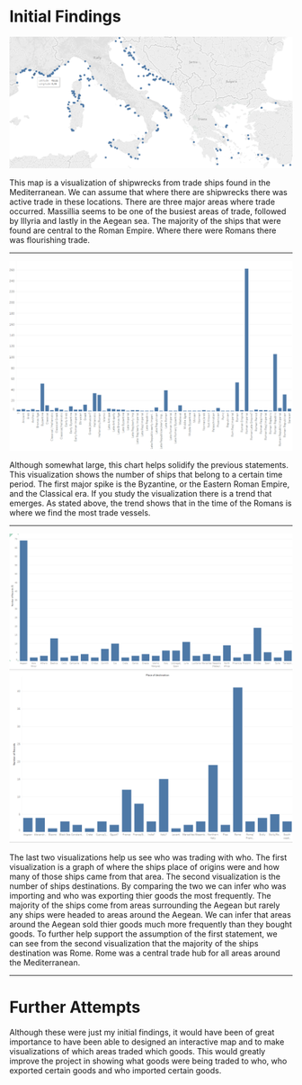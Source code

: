 # Initial Findings

![](imgs/Tableau_1.PNG)

This map is a visualization of shipwrecks from trade ships found in the Mediterranean. We can assume that where there are shipwrecks there was active trade in these locations. There are three major areas where trade occurred. Massillia seems to be one of the busiest areas of trade, followed by Illyria and lastly in the Aegean sea. The majority of the ships that were found are central to the Roman Empire. Where there were Romans there was flourishing trade. 

---

![](imgs/Tableau_2.PNG)

Although somewhat large, this chart helps solidify the previous statements. This visualization shows the number of ships that belong to a certain time period. The first major spike is the Byzantine, or the Eastern Roman Empire, and the Classical era. If you study the visualization there is a trend that emerges. As stated above, the trend shows that in the time of the Romans is where we find the most trade vessels. 

---

![](imgs/place_of_origin.PNG)
![](imgs/Destination.PNG)

The last two visualizations help us see who was trading with who. The first visualization is a graph of where the ships place of origins were and how many of those ships came from that area. The second visualization is the number of ships destinations. By comparing the two 
we can infer who was importing and who was exporting thier goods the most frequently. The majority of the ships come from areas surrounding the Aegean but rarely any ships were headed to areas around the Aegean. We can infer that areas around the Aegean sold thier goods much more frequently than they bought goods. To further help support the assumption of the first statement, we can see from the second visualization that the majority of the ships destination was Rome. Rome was a central trade hub for all areas around the Mediterranean.  

---
# Further Attempts

Although these were just my initial findings, it would have been of great importance to have been able to designed an interactive map and to make visualizations of which areas traded which goods.  This would greatly improve the project in showing what goods were being traded to who, who exported certain goods and who imported certain goods. 
